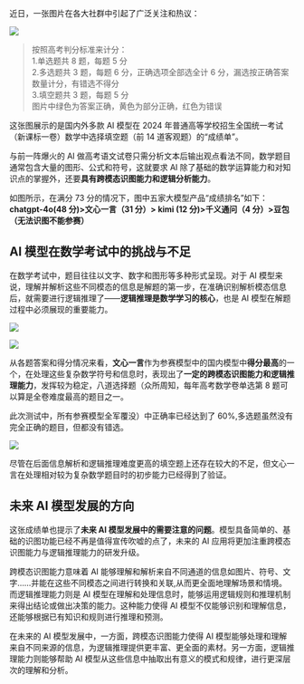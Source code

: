 近日，一张图片在各大社群中引起了广泛关注和热议：

![](https://cdn.nlark.com/yuque/0/2024/jpeg/186051/1718777778079-fe501f12-d0ba-48da-b4fc-cf289783ad70.jpeg#averageHue=%23cfe395&clientId=ucbeae799-a34e-4&from=paste&id=u35659c25&originHeight=665&originWidth=639&originalType=url&ratio=2&rotation=0&showTitle=false&size=103536&status=done&style=none&taskId=ud3e853f8-9a9f-455e-81c5-8f713091e26&title=)

> 按照高考判分标准来计分：  
> 1.单选题共 8 题，每题 5 分  
> 2.多选题共 3 题，每题 6 分，正确选项全部选全计 6 分，漏选按正确答案数量计分，有错选不得分  
> 3.填空题共 3 题，每题 5 分  
> 图片中绿色为答案正确，黄色为部分正确，红色为错误

这张图展示的是国内外多款 AI 模型在 2024 年普通高等学校招生全国统一考试（新课标一卷）数学中选择填空题（前 14 道客观题）的“成绩单”。

与前一阵爆火的 AI 做高考语文试卷只需分析文本后输出观点看法不同，数学题目通常包含大量的图形、公式和符号，这就要求 AI 除了基础的数学运算能力和对知识点的掌握外，还要**具有跨模态识图能力和逻辑分析能力**。

如图所示，在满分 73 分的情况下，图中五家大模型产品“成绩排名”如下：**chatgpt-4o(48 分)>文心一言（31 分）> kimi (12 分)>千义通问（4 分）>豆包（无法识图不能参赛）**

## AI 模型在数学考试中的挑战与不足

在数学考试中，题目往往以文字、数字和图形等多种形式呈现。对于 AI 模型来说，理解并解析这些不同模态的信息是解题的第一步，在准确识别解析模态信息后，就需要进行逻辑推理了——**逻辑推理是数学学习的核心**，也是 AI 模型在解题过程中必须展现的重要能力。

![](https://cdn.nlark.com/yuque/0/2024/jpeg/186051/1718777778189-054ac3d8-5eab-4b6d-9ae5-11a8be7a906f.jpeg#averageHue=%23f9f8f8&clientId=ucbeae799-a34e-4&from=paste&id=u0e6669cc&originHeight=2133&originWidth=422&originalType=url&ratio=2&rotation=0&showTitle=false&size=190968&status=done&style=none&taskId=u7df66fda-08a4-4ccf-8365-6b6a1749a12&title=)

![](https://cdn.nlark.com/yuque/0/2024/jpeg/186051/1718777778288-fe694598-d65b-4ceb-bb7d-9a5f01426b60.jpeg#averageHue=%23f6f6f6&clientId=ucbeae799-a34e-4&from=paste&id=u159ab859&originHeight=1817&originWidth=523&originalType=url&ratio=2&rotation=0&showTitle=false&size=214565&status=done&style=none&taskId=u0ea6f8dd-48e6-462d-898e-06145717e1a&title=)

从各题答案和得分情况来看，**文心一言**作为参赛模型中的国内模型中**得分最高**的一个，在处理这些复杂数学符号和信息时，表现出了**一定的跨模态识图能力和逻辑推理能力**，发挥较为稳定，八道选择题（众所周知，每年高考数学卷单选第 8 题可以算是全卷难度最高的题目之一。

此次测试中，所有参赛模型全军覆没）中正确率已经达到了 60%,多选题虽然没有完全正确的题目，但都没有错选。

![](https://cdn.nlark.com/yuque/0/2024/png/186051/1718777779439-37cf870e-db26-40b7-9676-5910437a7fa6.png#averageHue=%23f8f8f8&clientId=ucbeae799-a34e-4&from=paste&id=u113db8f4&originHeight=1151&originWidth=400&originalType=url&ratio=2&rotation=0&showTitle=false&size=293345&status=done&style=none&taskId=uae5bc5b2-eade-4d32-b2e7-67f6d7cd1b1&title=)

尽管在后面信息解析和逻辑推理难度更高的填空题上还存在较大的不足，但文心一言在处理相对较为复杂数学题目时的初步能力已经得到了验证。

## 未来 AI 模型发展的方向

这张成绩单也提示了**未来 AI 模型发展中的需要注意的问题**。模型具备简单的、基础的识图功能已经不再是值得宣传吹嘘的点了，未来的 AI 应用将更加注重跨模态识图能力与逻辑推理能力的研发升级。

跨模态识图能力意味着 AI 能够理解和解析来自不同通道的信息如图片、符号、文字……并能在这些不同模态之间进行转换和关联,从而更全面地理解场景和情境。而逻辑推理能力则是 AI 模型在理解和处理信息时，能够运用逻辑规则和推理机制来得出结论或做出决策的能力。这种能力使得 AI 模型不仅能够识别和理解信息，还能够根据已有知识和规则进行推理和预测。

在未来的 AI 模型发展中，一方面，跨模态识图能力使得 AI 模型能够处理和理解来自不同来源的信息，为逻辑推理提供更丰富、更全面的素材。另一方面，逻辑推理能力则能够帮助 AI 模型从这些信息中抽取出有意义的模式和规律，进行更深层次的理解和分析。
